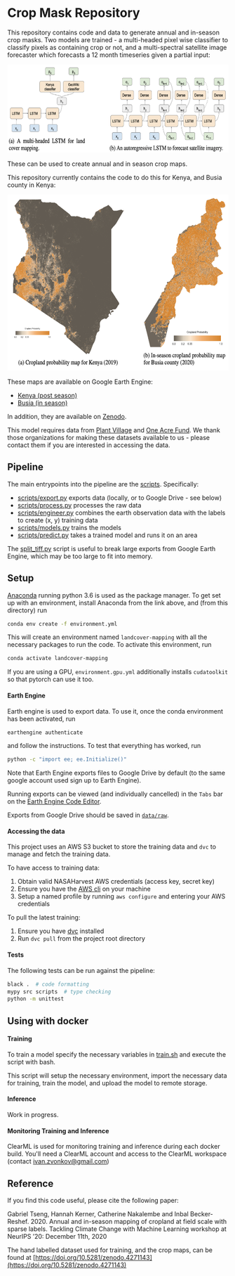 # Crop Mask Repository
This repository contains code and data to generate annual and in-season crop masks. Two models are trained - a multi-headed pixel wise classifier to classify pixels as containing crop or not, and a multi-spectral satellite image forecaster which forecasts a 12 month timeseries given a partial input:

<img src="diagrams/models.png" alt="models" height="200px"/>

These can be used to create annual and in season crop maps. 

This repository currently contains the code to do this for Kenya, and Busia county in Kenya:

<img src="diagrams/kenya_busia_maps.png" alt="models" height="400px"/>

These maps are available on Google Earth Engine:

* [Kenya (post season)](https://code.earthengine.google.com/ea3613a3a45badfd01ce2ec914dfe1ef)
* [Busia (in season)](https://code.earthengine.google.com/f567cccc28dad7a25e088d56dabfbd4c)

In addition, they are available on [Zenodo](https://doi.org/10.5281/zenodo.4271143).

This model requires data from [Plant Village](https://plantvillage.psu.edu/) and [One Acre Fund](https://oneacrefund.org/). We thank those organizations for making these datasets available to us - please contact them if you are interested in accessing the data.

## Pipeline

The main entrypoints into the pipeline are the [scripts](scripts). Specifically:

* [scripts/export.py](scripts/export.py) exports data (locally, or to Google Drive - see below)
* [scripts/process.py](scripts/process.py) processes the raw data
* [scripts/engineer.py](scripts/engineer.py) combines the earth observation data with the labels to create (x, y) training data
* [scripts/models.py](scripts/model.py) trains the models
* [scripts/predict.py](scripts/predict.py) takes a trained model and runs it on an area

The [split_tiff.py](scripts/split_tiff.py) script is useful to break large exports from Google Earth Engine, which may
be too large to fit into memory.

## Setup

[Anaconda](https://www.anaconda.com/download/#macos) running python 3.6 is used as the package manager. To get set up
with an environment, install Anaconda from the link above, and (from this directory) run

```bash
conda env create -f environment.yml
```
This will create an environment named `landcover-mapping` with all the necessary packages to run the code. To
activate this environment, run

```bash
conda activate landcover-mapping
```

If you are using a GPU, `environment.gpu.yml` additionally installs `cudatoolkit` so that pytorch can use it too.

#### Earth Engine

Earth engine is used to export data. To use it, once the conda environment has been activated, run

```bash
earthengine authenticate
```

and follow the instructions. To test that everything has worked, run

```bash
python -c "import ee; ee.Initialize()"
```

Note that Earth Engine exports files to Google Drive by default (to the same google account used sign up to Earth Engine).

Running exports can be viewed (and individually cancelled) in the `Tabs` bar on the [Earth Engine Code Editor](https://code.earthengine.google.com/).

Exports from Google Drive should be saved in [`data/raw`](data/raw).

#### Accessing the data
This project uses an AWS S3 bucket to store the training data and `dvc` to manage and fetch the training data. 

To have access to training data:
1. Obtain valid NASAHarvest AWS credentials (access key, secret key)
2. Ensure you have the [AWS cli](https://docs.aws.amazon.com/cli/latest/userguide/install-cliv2.html) on your machine
3. Setup a named profile by running `aws configure` and entering your AWS credentials

To pull the latest training:
1. Ensure you have [dvc](https://dvc.org/doc) installed
2. Run `dvc pull` from the project root directory

#### Tests

The following tests can be run against the pipeline:

```bash
black .  # code formatting
mypy src scripts  # type checking
python -m unittest
```

## Using with docker
#### Training
To train a model specify the necessary variables in [train.sh](train.sh) and execute the script with bash. 

This script will setup the necessary environment, import the necessary data for training, train the model, and upload the model to remote storage. 

#### Inference
Work in progress.


#### Monitoring Training and Inference
ClearML is used for monitoring training and inference during each docker build. You'll need a ClearML account and access to the ClearML workspace (contact ivan.zvonkov@gmail.com)

## Reference

If you find this code useful, please cite the following paper:

Gabriel Tseng, Hannah Kerner, Catherine Nakalembe and Inbal Becker-Reshef. 2020. Annual and in-season mapping of cropland at field scale with sparse labels. Tackling Climate Change with Machine Learning workshop at NeurIPS ’20: December 11th, 2020

The hand labelled dataset used for training, and the crop maps, can be found at [https://doi.org/10.5281/zenodo.4271143](https://doi.org/10.5281/zenodo.4271143)
